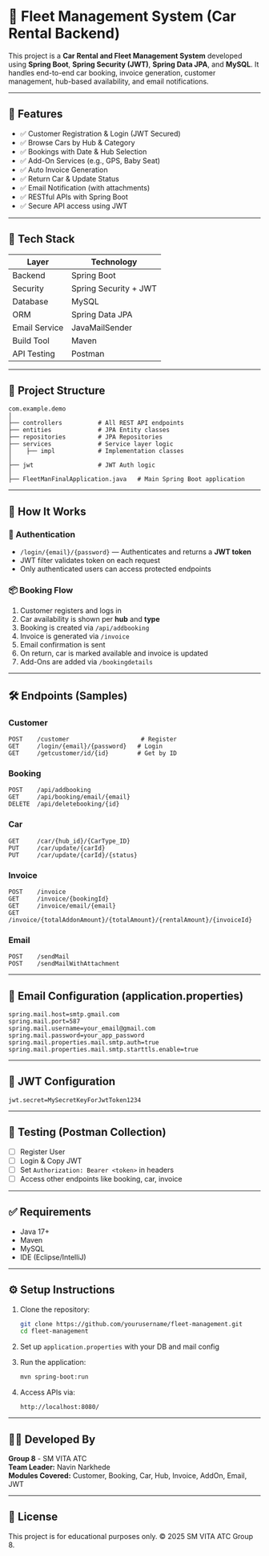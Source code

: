 
# 🚗 Fleet Management System (Car Rental Backend)

This project is a **Car Rental and Fleet Management System** developed using **Spring Boot**, **Spring Security (JWT)**, **Spring Data JPA**, and **MySQL**. It handles end-to-end car booking, invoice generation, customer management, hub-based availability, and email notifications.

---

## 📌 Features

- ✅ Customer Registration & Login (JWT Secured)
- ✅ Browse Cars by Hub & Category
- ✅ Bookings with Date & Hub Selection
- ✅ Add-On Services (e.g., GPS, Baby Seat)
- ✅ Auto Invoice Generation
- ✅ Return Car & Update Status
- ✅ Email Notification (with attachments)
- ✅ RESTful APIs with Spring Boot
- ✅ Secure API access using JWT

---

## 🧱 Tech Stack

| Layer           | Technology        |
|----------------|-------------------|
| Backend         | Spring Boot       |
| Security        | Spring Security + JWT |
| Database        | MySQL             |
| ORM             | Spring Data JPA   |
| Email Service   | JavaMailSender    |
| Build Tool      | Maven             |
| API Testing     | Postman           |

---

## 📂 Project Structure

```text
com.example.demo
│
├── controllers          # All REST API endpoints
├── entities             # JPA Entity classes
├── repositories         # JPA Repositories
├── services             # Service layer logic
│    ├── impl            # Implementation classes
│
├── jwt                  # JWT Auth logic
│
├── FleetManFinalApplication.java   # Main Spring Boot application
```

---

## 🚀 How It Works

### 🔐 Authentication

- `/login/{email}/{password}` — Authenticates and returns a **JWT token**
- JWT filter validates token on each request
- Only authenticated users can access protected endpoints

### 📦 Booking Flow

1. Customer registers and logs in
2. Car availability is shown per **hub** and **type**
3. Booking is created via `/api/addbooking`
5. Invoice is generated via `/invoice`
6. Email confirmation is sent
7. On return, car is marked available and invoice is updated
4. Add-Ons are added via `/bookingdetails`

---

## 🛠️ Endpoints (Samples)

### Customer

```http
POST    /customer                    # Register
GET     /login/{email}/{password}   # Login
GET     /getcustomer/id/{id}        # Get by ID
```

### Booking

```http
POST    /api/addbooking
GET     /api/booking/email/{email}
DELETE  /api/deletebooking/{id}
```

### Car

```http
GET     /car/{hub_id}/{CarType_ID}
PUT     /car/update/{carId}
PUT     /car/update/{carId}/{status}
```

### Invoice

```http
POST    /invoice
GET     /invoice/{bookingId}
GET     /invoice/email/{email}
GET     /invoice/{totalAddonAmount}/{totalAmount}/{rentalAmount}/{invoiceId}
```

### Email

```http
POST    /sendMail
POST    /sendMailWithAttachment
```

---

## 📧 Email Configuration (application.properties)

```properties
spring.mail.host=smtp.gmail.com
spring.mail.port=587
spring.mail.username=your_email@gmail.com
spring.mail.password=your_app_password
spring.mail.properties.mail.smtp.auth=true
spring.mail.properties.mail.smtp.starttls.enable=true
```

---

## 🔑 JWT Configuration

```properties
jwt.secret=MySecretKeyForJwtToken1234
```

---

## 🧪 Testing (Postman Collection)

- [ ] Register User
- [ ] Login & Copy JWT
- [ ] Set `Authorization: Bearer <token>` in headers
- [ ] Access other endpoints like booking, car, invoice

---

## ✅ Requirements

- Java 17+
- Maven
- MySQL
- IDE (Eclipse/IntelliJ)

---

## ⚙️ Setup Instructions

1. Clone the repository:
   ```bash
   git clone https://github.com/yourusername/fleet-management.git
   cd fleet-management
   ```

2. Set up `application.properties` with your DB and mail config

3. Run the application:
   ```bash
   mvn spring-boot:run
   ```

4. Access APIs via:
   ```
   http://localhost:8080/
   ```

---

## 👨‍💻 Developed By

**Group 8** - SM VITA ATC  
**Team Leader:** Navin Narkhede  
**Modules Covered:** Customer, Booking, Car, Hub, Invoice, AddOn, Email, JWT

---

## 📝 License

This project is for educational purposes only. © 2025 SM VITA ATC Group 8.
